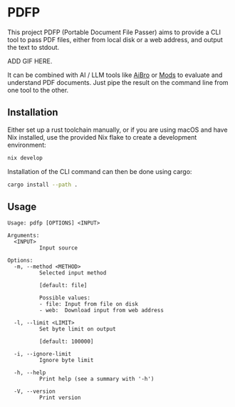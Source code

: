 # PDFP

This project PDFP (Portable Document File Passer) aims to provide a CLI tool to pass PDF files, either from local disk or a web address, and output the text to stdout.

ADD GIF HERE.

It can be combined with AI / LLM tools like [AiBro](https://github.com/joshbainbridge/aibro) or [Mods](https://github.com/charmbracelet/mods) to evaluate and understand PDF documents. Just pipe the result on the command line from one tool to the other.

## Installation

Either set up a rust toolchain manually, or if you are using macOS and have Nix installed, use the provided Nix flake to create a development environment:

```bash
nix develop
```

Installation of the CLI command can then be done using cargo:

```bash
cargo install --path .
```

## Usage

```
Usage: pdfp [OPTIONS] <INPUT>

Arguments:
  <INPUT>
          Input source

Options:
  -m, --method <METHOD>
          Selected input method

          [default: file]

          Possible values:
          - file: Input from file on disk
          - web:  Download input from web address

  -l, --limit <LIMIT>
          Set byte limit on output

          [default: 100000]

  -i, --ignore-limit
          Ignore byte limit

  -h, --help
          Print help (see a summary with '-h')

  -V, --version
          Print version
```
